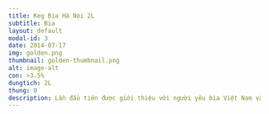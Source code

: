 ```yaml
---
title: Keg Bia Hà Nội 2L
subtitle: Bia
layout: default
modal-id: 3
date: 2014-07-17
img: golden.png
thumbnail: golden-thumbnail.png
alt: image-alt
con: >3.5%
dungtich: 2L
thung: 0
description: Lần đầu tiên được giới thiệu với người yêu bia Việt Nam vào năm 1992, cho đến nay, sản phẩm bia lon Hà Nội 330 ml với nồng độ cồn 4,6% vẫn luôn là sản phẩm được nhiều người tiêu dùng tin chọn. Chất lượng cũng như hình thức tiện lợi của bia lon Hà Nội là lý do khiến sản phẩm này luôn được nhắm tới làm quà tặng vào những dịp lễ Tết hay những dịp kỷ niệm quan trọng. Bia lon Hà Nội là chất xúc tác quan trọng khiến cho câu chuyện những dịp tụ tập thêm vui vẻ và hào hứng. Sản phẩm bia lon Hà Nội 330ml hiện đang được xuất khẩu đi nhiều nước trên thế giới, và nhận được nhiều đánh giá cao của các khách hàng quốc tế.
---
```

